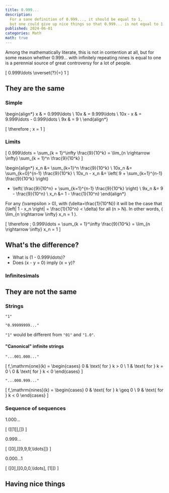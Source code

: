 ```yaml
---
title: 0.999...
description:
  For a sane definition of 0.999..., it should be equal to 1,
  but one could give up nice things so that 0.999... is not equal to 1.
published: 2024-06-01
categories: Math
math: true
---
```


Among the mathematically literate, this is not in contention at all,
but for some reason whether 0.999... with infinitely repeating nines is equal to one
is a perennial source of great controversy for a lot of people.

<!--more-->

\[ 0.999\ldots \overset{?}{=} 1 \]

## They are the same

### Simple

\begin{align*}
x & = 0.999\ldots \\
10x & = 9.999\ldots \\
10x - x & = 9.999\ldots - 0.999\ldots \\
9x & = 9 \\
\end{align*}

\[ \therefore \; x = 1 \]

### Limits

\[ 0.999\ldots
 = \sum_{k = 1}^\infty \frac{9}{10^k}
 = \lim_{n \rightarrow \infty} \sum_{k = 1}^n \frac{9}{10^k}
\]

\begin{align*}
x_n &= \sum_{k=1}^n \frac{9}{10^k} \\
10x_n &= \sum_{k=0}^{n-1} \frac{9}{10^k} \\
10x_n - x_n &= \left( 9 + \sum_{k=1}^{n-1} \frac{9}{10^k} \right)
- \left( \frac{9}{10^n} + \sum_{k=1}^{n-1} \frac{9}{10^k} \right) \\
9x_n &= 9 - \frac{9}{10^n} \\
x_n &= 1 - \frac{1}{10^n}
\end{align*}

For any \(\varepsilon > 0\), with \(\delta=\frac{1}{10^N}\)
it will be the case that \(\left| 1 - x_n \right|  = \frac{1}{10^n} < \delta\) for all \(n > N\).
In other words, \( \lim_{n \rightarrow \infty} x_n = 1 \).

\[ \therefore \; 0.999\ldots = \sum_{k = 1}^\infty \frac{9}{10^k} = \lim_{n \rightarrow \infty} x_n = 1 \]

## What's the difference?

*   What is \(1 - 0.999\ldots\)?
*   Does \(x - y = 0\) imply \(x = y\)?

### Infinitesimals

## They are not the same

### Strings

```
"1"
```

```
"0.99999999..."
```

`"1"` would be different from `"01"` and `"1.0"`.

#### "Canonical" infinite strings

```
"...001.000..."
```

\[ f_\mathrm{one}(k) =
\begin{cases}
0 & \text{ for } k > 0 \\
1 & \text{ for } k = 0 \\
0 & \text{ for } k < 0
\end{cases}
\]

```
"...000.999..."
```

\[ f_\mathrm{nines}(k) =
\begin{cases}
0 & \text{ for } k \geq 0 \\
9 & \text{ for } k < 0
\end{cases}
\]

### Sequence of sequences

1.000...

\[ ([[1]],[]) \]

0.999...

\[ ([0],[[9,9,9,\ldots]]) \]

0.000...1

\[ ([0],[[0,0,0,\ldots], [1]]) \]

## Having nice things
